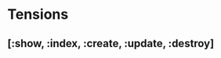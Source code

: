 Tensions
========

[:show, :index, :create, :update, :destroy]
-------------------------------------------
